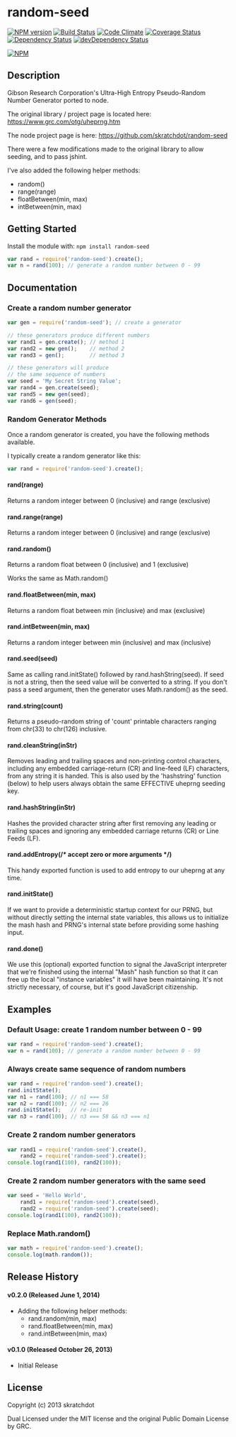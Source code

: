 # random-seed

[![NPM version](https://badge.fury.io/js/random-seed.svg)](http://badge.fury.io/js/random-seed)
[![Build Status](https://travis-ci.org/skratchdot/random-seed.png?branch=master)](https://travis-ci.org/skratchdot/random-seed)
[![Code Climate](https://codeclimate.com/github/skratchdot/random-seed.png)](https://codeclimate.com/github/skratchdot/random-seed)
[![Coverage Status](https://coveralls.io/repos/skratchdot/random-seed/badge.svg?branch=master&service=github)](https://coveralls.io/github/skratchdot/random-seed?branch=master)
[![Dependency Status](https://david-dm.org/skratchdot/random-seed.svg)](https://david-dm.org/skratchdot/random-seed)
[![devDependency Status](https://david-dm.org/skratchdot/random-seed/dev-status.svg)](https://david-dm.org/skratchdot/random-seed#info=devDependencies)

[![NPM](https://nodei.co/npm/random-seed.png)](https://npmjs.org/package/random-seed)


## Description

Gibson Research Corporation's Ultra-High Entropy Pseudo-Random Number Generator
ported to node.

The original library / project page is located here: https://www.grc.com/otg/uheprng.htm

The node project page is here: https://github.com/skratchdot/random-seed

There were a few modifications made to the original library to allow seeding, and to
pass jshint.

I've also added the following helper methods:

- random()
- range(range)
- floatBetween(min, max)
- intBetween(min, max)


## Getting Started

Install the module with: `npm install random-seed`

```javascript
var rand = require('random-seed').create();
var n = rand(100); // generate a random number between 0 - 99
```


## Documentation

### Create a random number generator

```javascript
var gen = require('random-seed'); // create a generator

// these generators produce different numbers
var rand1 = gen.create(); // method 1
var rand2 = new gen();    // method 2
var rand3 = gen();        // method 3

// these generators will produce
// the same sequence of numbers
var seed = 'My Secret String Value';
var rand4 = gen.create(seed);
var rand5 = new gen(seed);
var rand6 = gen(seed);
```

### Random Generator Methods

Once a random generator is created, you have the following methods available.

I typically create a random generator like this:

```javascript
var rand = require('random-seed').create();
```

#### rand(range)

Returns a random integer between 0 (inclusive) and range (exclusive)

#### rand.range(range)

Returns a random integer between 0 (inclusive) and range (exclusive)

#### rand.random()

Returns a random float between 0 (inclusive) and 1 (exclusive)

Works the same as Math.random()

#### rand.floatBetween(min, max)

Returns a random float between min (inclusive) and max (exclusive)

#### rand.intBetween(min, max)

Returns a random integer between min (inclusive) and max (inclusive)

#### rand.seed(seed)

Same as calling rand.initState() followed by rand.hashString(seed). If seed is not
a string, then the seed value will be converted to a string. If you don't pass a
seed argument, then the generator uses Math.random() as the seed.

#### rand.string(count)

Returns a pseudo-random string of 'count' printable characters
ranging from chr(33) to chr(126) inclusive.

#### rand.cleanString(inStr)

Removes leading and trailing spaces and non-printing control characters,
including any embedded carriage-return (CR) and line-feed (LF) characters,
from any string it is handed.  This is also used by the 'hashstring' function (below)
to help users always obtain the same EFFECTIVE uheprng seeding key.

#### rand.hashString(inStr)

Hashes the provided character string after first removing any leading or trailing spaces
and ignoring any embedded carriage returns (CR) or Line Feeds (LF).

#### rand.addEntropy(/* accept zero or more arguments */)

This handy exported function is used to add entropy to our uheprng at any time.

#### rand.initState()

If we want to provide a deterministic startup context for our PRNG,
but without directly setting the internal state variables, this allows
us to initialize the mash hash and PRNG's internal state before providing
some hashing input.

#### rand.done()

We use this (optional) exported function to signal the JavaScript interpreter
that we're finished using the internal "Mash" hash function so that it can free up the
local "instance variables" it will have been maintaining.  It's not strictly
necessary, of course, but it's good JavaScript citizenship.


## Examples

### Default Usage: create 1 random number between 0 - 99
```javascript
var rand = require('random-seed').create();
var n = rand(100); // generate a random number between 0 - 99
```

### Always create same sequence of random numbers
```javascript
var rand = require('random-seed').create();
rand.initState();
var n1 = rand(100); // n1 === 58
var n2 = rand(100); // n2 === 26
rand.initState();   // re-init
var n3 = rand(100); // n3 === 58 && n3 === n1
```

### Create 2 random number generators
```javascript
var rand1 = require('random-seed').create(),
	rand2 = require('random-seed').create();
console.log(rand1(100), rand2(100));
```

### Create 2 random number generators with the same seed
```javascript
var seed = 'Hello World',
	rand1 = require('random-seed').create(seed),
	rand2 = require('random-seed').create(seed);
console.log(rand1(100), rand2(100));
```

### Replace Math.random()
```javascript
var math = require('random-seed').create();
console.log(math.random());
```


## Release History

#### v0.2.0 (Released June 1, 2014)

- Adding the following helper methods:
  - rand.random(min, max)
  - rand.floatBetween(min, max)
  - rand.intBetween(min, max)

#### v0.1.0 (Released October 26, 2013)

- Initial Release


## License

Copyright (c) 2013 skratchdot  

Dual Licensed under the MIT license and the original Public Domain License by GRC.
